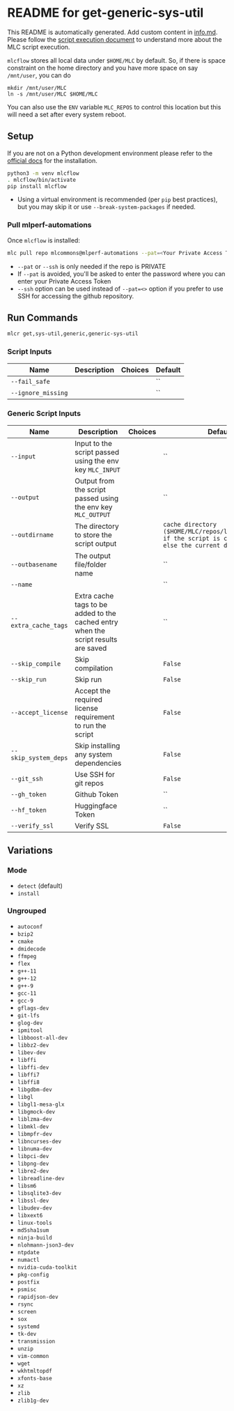 # README for get-generic-sys-util
This README is automatically generated. Add custom content in [info.md](info.md). Please follow the [script execution document](https://docs.mlcommons.org/mlcflow/targets/script/execution-flow/) to understand more about the MLC script execution.

`mlcflow` stores all local data under `$HOME/MLC` by default. So, if there is space constraint on the home directory and you have more space on say `/mnt/user`, you can do
```
mkdir /mnt/user/MLC
ln -s /mnt/user/MLC $HOME/MLC
```
You can also use the `ENV` variable `MLC_REPOS` to control this location but this will need a set after every system reboot.

## Setup

If you are not on a Python development environment please refer to the [official docs](https://docs.mlcommons.org/mlcflow/install/) for the installation.

```bash
python3 -m venv mlcflow
. mlcflow/bin/activate
pip install mlcflow
```

- Using a virtual environment is recommended (per `pip` best practices), but you may skip it or use `--break-system-packages` if needed.

### Pull mlperf-automations

Once `mlcflow` is installed:

```bash
mlc pull repo mlcommons@mlperf-automations --pat=<Your Private Access Token>
```
- `--pat` or `--ssh` is only needed if the repo is PRIVATE
- If `--pat` is avoided, you'll be asked to enter the password where you can enter your Private Access Token
- `--ssh` option can be used instead of `--pat=<>` option if you prefer to use SSH for accessing the github repository.
## Run Commands

```bash
mlcr get,sys-util,generic,generic-sys-util
```

### Script Inputs

| Name | Description | Choices | Default |
|------|-------------|---------|------|
| `--fail_safe` |  |  | `` |
| `--ignore_missing` |  |  | `` |
### Generic Script Inputs

| Name | Description | Choices | Default |
|------|-------------|---------|------|
| `--input` | Input to the script passed using the env key `MLC_INPUT` |  | `` |
| `--output` | Output from the script passed using the env key `MLC_OUTPUT` |  | `` |
| `--outdirname` | The directory to store the script output |  | `cache directory ($HOME/MLC/repos/local/cache/<>) if the script is cacheable or else the current directory` |
| `--outbasename` | The output file/folder name |  | `` |
| `--name` |  |  | `` |
| `--extra_cache_tags` | Extra cache tags to be added to the cached entry when the script results are saved |  | `` |
| `--skip_compile` | Skip compilation |  | `False` |
| `--skip_run` | Skip run |  | `False` |
| `--accept_license` | Accept the required license requirement to run the script |  | `False` |
| `--skip_system_deps` | Skip installing any system dependencies |  | `False` |
| `--git_ssh` | Use SSH for git repos |  | `False` |
| `--gh_token` | Github Token |  | `` |
| `--hf_token` | Huggingface Token |  | `` |
| `--verify_ssl` | Verify SSL |  | `False` |
## Variations

### Mode

- `detect` (default)
- `install`

### Ungrouped

- `autoconf`
- `bzip2`
- `cmake`
- `dmidecode`
- `ffmpeg`
- `flex`
- `g++-11`
- `g++-12`
- `g++-9`
- `gcc-11`
- `gcc-9`
- `gflags-dev`
- `git-lfs`
- `glog-dev`
- `ipmitool`
- `libboost-all-dev`
- `libbz2-dev`
- `libev-dev`
- `libffi`
- `libffi-dev`
- `libffi7`
- `libffi8`
- `libgdbm-dev`
- `libgl`
- `libgl1-mesa-glx`
- `libgmock-dev`
- `liblzma-dev`
- `libmkl-dev`
- `libmpfr-dev`
- `libncurses-dev`
- `libnuma-dev`
- `libpci-dev`
- `libpng-dev`
- `libre2-dev`
- `libreadline-dev`
- `libsm6`
- `libsqlite3-dev`
- `libssl-dev`
- `libudev-dev`
- `libxext6`
- `linux-tools`
- `md5sha1sum`
- `ninja-build`
- `nlohmann-json3-dev`
- `ntpdate`
- `numactl`
- `nvidia-cuda-toolkit`
- `pkg-config`
- `postfix`
- `psmisc`
- `rapidjson-dev`
- `rsync`
- `screen`
- `sox`
- `systemd`
- `tk-dev`
- `transmission`
- `unzip`
- `vim-common`
- `wget`
- `wkhtmltopdf`
- `xfonts-base`
- `xz`
- `zlib`
- `zlib1g-dev`
